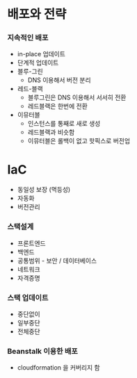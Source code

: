 # 배포와 전략

### 지속적인 배포
* in-place 업데이트
* 단계적 업데이트
* 블루-그린
  * DNS 이용해서 버전 분리
* 레드-블랙
  * 블루그린은 DNS 이용해서 서서히 전환
  * 레드블랙은 한번에 전환
* 이뮤터블
  * 인스턴스를 통째로 새로 생성
  * 레드블랙과 비슷함
  * 이뮤터블은 롤백이 없고 핫픽스로 버전업

# IaC
* 동일성 보장 (멱등성)
* 자동화
* 버전관리

### 스택설계
* 프론트엔드
* 백엔드
* 공통범위 - 보안 / 데이터베이스
* 네트워크
* 자격증명

### 스택 업데이트
* 중단없이
* 일부중단
* 전체중단

### Beanstalk 이용한 배포
* cloudformation 을 커버리지 함

### 